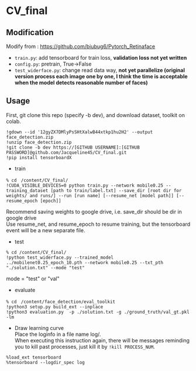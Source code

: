 # CV_final
## Modification
Modify from : https://github.com/biubug6/Pytorch_Retinaface  
- ```train.py```: add tensorboard for train loss, **validation loss not yet written**  
- ```config.py```: pretrain, True->False
- ```test_widerface.py```: change read data way, **not yet parallelize (original version process each image one by one, I think the time is acceptable when the model detects reasonable number of faces)**
## Usage
First, git clone this repo (specify -b dev), and download dataset, toolkit on colab.
```
!gdown --id '12gyZX7DMlyPsSHtXalwB44xtkp1hu2H2' --output face_detection.zip
!unzip face_detection.zip
!git clone -b dev https://[GITHUB USERNAME]:[GITHUB PASSWORD]@github.com/Jacqueline45/CV_final.git
!pip install tensorboardX
```
- train
```
% cd　/content/CV_final/
!CUDA_VISIBLE_DEVICES=0 python train.py --network mobile0.25 --training_dataset [path to train/label.txt] --save_dir [root dir for weights/ and runs/] --run [run name] [--resume_net [model path]] [--resume_epoch [epoch]]
```
Recommend saving weights to google drive, i.e. save_dir should be dir in google drive  
Use resume_net, and resume_epoch to resume training, but the tensorboard event will be a new separate file.  
- test
```
% cd /content/CV_final/
!python test_widerface.py --trained_model ../mobilenet0.25_epoch_10.pth --network mobile0.25 --txt_pth "./solution.txt" --mode "test"
```
mode = "test" or "val"
- evaluate
```
% cd　/content/face_detection/eval_toolkit
!python3 setup.py build_ext --inplace
!python3 evaluation.py  -p ./solution.txt -g ./ground_truth/val_gt.pkl -lm
```
- Draw learning curve  
Place the loginfo in a file name log/.  
When executing this instruction again, there will be messages reminding you to kill past processes, just kill it by ```!kill PROCESS_NUM```.  
```
%load_ext tensorboard
%tensorboard --logdir_spec log
```
